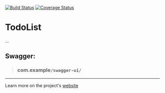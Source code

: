 [![Build Status](https://travis-ci.com/rsh-12/todo-api.svg?branch=main)](https://travis-ci.com/rsh-12/todo-api)
[![Coverage Status](https://coveralls.io/repos/github/rsh-12/todo-api/badge.svg?branch=main)](https://coveralls.io/github/rsh-12/todo-api?branch=main)

# TodoList

...

## **Swagger:**
> ### com.example`/swagger-ui/`


---
Learn more on the project's [website](https://rsh-12.github.io/todo-api/)
